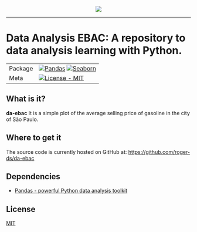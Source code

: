 <div align="center">
  <img src="https://www.python.org/static/img/python-logo.png"><br>
</div>

-----------------

# Data Analysis EBAC: A repository to data analysis learning with Python.

| | |
| --- | --- |
| Package | [![Pandas](https://pandas.pydata.org/static/img/pandas.svg)](https://pypi.org/project/pandas/) [![Seaborn]([https://www.python.org/static/img/seaborn.svg)](https://pypi.org/project/seaborn/) |
| Meta | [![License - MIT](https://img.shields.io/pypi/l/pandas.svg)](LICENSE) |


## What is it?

**da-ebac** It is a simple plot of the average selling price of gasoline in the city of São Paulo.

## Where to get it
The source code is currently hosted on GitHub at:
https://github.com/roger-ds/da-ebac


## Dependencies
- [Pandas - powerful Python data analysis toolkit](https://www.pandas.org)

## License
[MIT](LICENSE)
